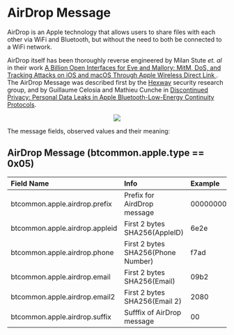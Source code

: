 <h1>AirDrop Message</h1>

<p> 
AirDrop is an Apple technology that allows users to share files with each other
via WiFi and Bluetooth, but without the need to both be connected to a WiFi network.
</p> 

<p>
AirDrop itself has been thoroughly reverse engineered by Milan Stute <i>et.
al</i> in their work  <a
href="https://www.usenix.org/system/files/sec19fall_stute_prepub.pdf"> A Billion
Open Interfaces for Eve and Mallory: MitM, DoS, and Tracking Attacks on iOS and
macOS Through Apple Wireless Direct Link </a>. The AirDrop Message was described
first by the <a href="https://hexway.io">Hexway</a> security research group, and 
by Guillaume Celosia and Mathieu Cunche in  
<a
href="https://petsymposium.org/2020/files/papers/issue1/popets-2020-0003.pdf">Discontinued
Privacy: Personal Data Leaks in Apple Bluetooth-Low-Energy Continuity
Protocols</a>.
</p>

<div align="center">
<img src="/figs/airdrop_format.png">
</div>


<p>The message fields, observed values and their meaning:</p>

## AirDrop Message (btcommon.apple.type == 0x05)
| Field Name                                  | Info                                        | Example          |Length| Type | Notes                      |
| :-------------------------------------------| :-------------------------------------------|:-----------------|:----:|:----:|:--------------------------:|
| btcommon.apple.airdrop.prefix               | Prefix for AirdDrop message                 |000000000000000001|   8  | Bytes|                            |
| btcommon.apple.airdrop.appleid              | First 2 bytes SHA256(AppleID)               | 6e2e             |   2  | Bytes|                            |
| btcommon.apple.airdrop.phone                | First 2 bytes SHA256(Phone Number)          | f7ad             |   2  | Bytes|                            |
| btcommon.apple.airdrop.email                | First 2 bytes SHA256(Email)                 | 09b2             |   2  | Bytes|                            |
| btcommon.apple.airdrop.email2               | First 2 bytes SHA256(Email 2)               | 2080             |   2  | Bytes|                            |
| btcommon.apple.airdrop.suffix               | Sufffix of AirDrop message                  | 00               |   1  | Bytes|                            |

